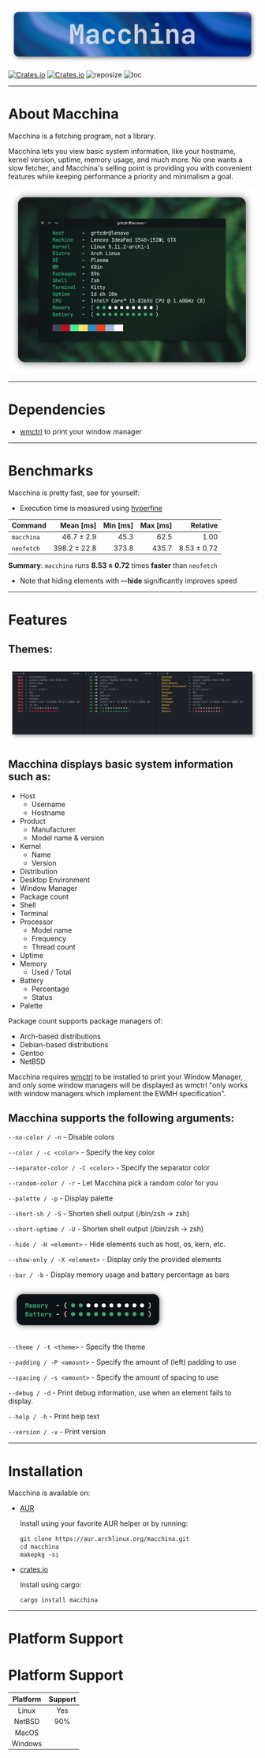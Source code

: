 ![Macchina preview image](screenshots/banner.png)

[![Crates.io](https://img.shields.io/crates/v/macchina?style=for-the-badge&label=VERSION&color=0D3B66)](https://crates.io/crates/macchina)
[![Crates.io](https://img.shields.io/crates/d/macchina?style=for-the-badge&label=DOWNLOADS&color=0D3B66)](https://crates.io/crates/macchina)
![reposize](https://img.shields.io/github/repo-size/grtcdr/macchina?color=0D3B66&logo=github&style=for-the-badge)
![loc](https://img.shields.io/tokei/lines/github/grtcdr/macchina?color=0D3B66&label=Lines%20of%20Code&logo=rust&style=for-the-badge)

---

# About Macchina
Macchina is a fetching program, not a library.

Macchina lets you view basic system information, like your hostname, kernel version, uptime, memory usage, and much more.
No one wants a slow fetcher, and Macchina's selling point is providing you with convenient features while keeping performance a priority and minimalism a goal.

![Macchina preview image](screenshots/preview.png)

---

# Dependencies
- [wmctrl](http://tripie.sweb.cz/utils/wmctrl/) to print your window manager

---

# Benchmarks
Macchina is pretty fast, see for yourself:

- Execution time is measured using [hyperfine](https://github.com/sharkdp/hyperfine)

| Command | Mean [ms] | Min [ms] | Max [ms] | Relative |
|:---|---:|---:|---:|---:|
| `macchina` | 46.7 ± 2.9 | 45.3 | 62.5 | 1.00 |
| `neofetch` | 398.2 ± 22.8 | 373.8 | 435.7 | 8.53 ± 0.72 |

__Summary__: `macchina` runs __8.53 ± 0.72__ times __faster__ than `neofetch`

- Note that hiding elements with __--hide <element>__ significantly improves speed

---

# Features
## Themes:
![Theme preview](screenshots/themes.png)

## Macchina displays basic system information such as:
- Host
  - Username
  - Hostname
- Product
  - Manufacturer
  - Model name & version
- Kernel
  - Name
  - Version
- Distribution
- Desktop Environment
- Window Manager
- Package count
- Shell
- Terminal
- Processor
  - Model name
  - Frequency
  - Thread count
- Uptime
- Memory
  - Used / Total
- Battery
  - Percentage
  - Status
- Palette

Package count supports package managers of:
- Arch-based distributions
- Debian-based distributions
- Gentoo
- NetBSD

Macchina requires [wmctrl](http://tripie.sweb.cz/utils/wmctrl/) to be installed to print your Window Manager, and only some window managers will be displayed as wmctrl "only works with window managers which implement the EWMH specification".

## Macchina supports the following arguments:

`--no-color / -n` - Disable colors

`--color / -c <color>` - Specify the key color

`--separator-color / -C <color>` - Specify the separator color

`--random-color / -r` - Let Macchina pick a random color for you

`--palette / -p` - Display palette

`--short-sh / -S` - Shorten shell output (/bin/zsh -> zsh)

`--short-uptime / -U` - Shorten shell output (/bin/zsh -> zsh)

`--hide / -H <element>` - Hide elements such as host, os, kern, etc.

`--show-only / -X <element>` - Display only the provided elements

`--bar / -b` - Display memory usage and battery percentage as bars

![Preview of bar argument](screenshots/bars.png)

`--theme / -t <theme>` - Specify the theme

`--padding / -P <amount>` - Specify the amount of (left) padding to use

`--spacing / -s <amount>` - Specify the amount of spacing to use

`--debug / -d` - Print debug information, use when an element fails to display.

`--help / -h` -  Print help text

`--version / -v` - Print version

---

# Installation
Macchina is available on:

- [AUR](https://aur.archlinux.org/packages/macchina/)

  Install using your favorite AUR helper or by running:
  ```
  git clone https://aur.archlinux.org/macchina.git
  cd macchina
  makepkg -si
  ```
- [crates.io](https://crates.io/crates/macchina)

  Install using cargo:
  ```
  cargo install macchina
  ```
  
---

# Platform Support

# Platform Support <a name="platform-support"></a>

|  Platform     |      Support       |
| :-:           |        :-:         |
| Linux         |        Yes         |
| NetBSD        |        90%         |
| MacOS         |                    |
| Windows       |                    |
